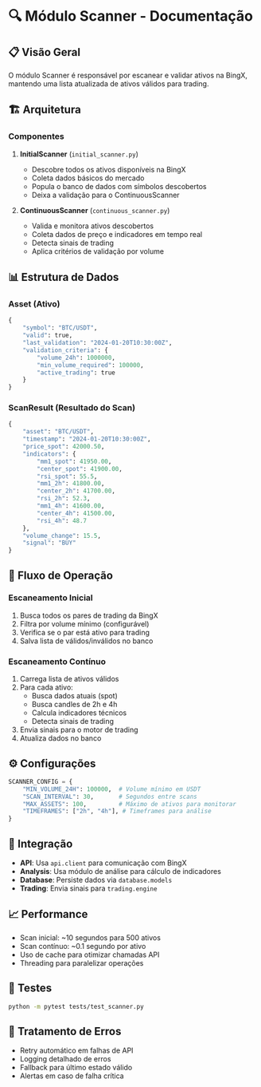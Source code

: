 # 🔍 Módulo Scanner - Documentação

## 📋 Visão Geral

O módulo Scanner é responsável por escanear e validar ativos na BingX, mantendo uma lista atualizada de ativos válidos para trading.

## 🏗️ Arquitetura

### Componentes

1. **InitialScanner** (`initial_scanner.py`) 
   - Descobre todos os ativos disponíveis na BingX
   - Coleta dados básicos do mercado
   - Popula o banco de dados com símbolos descobertos
   - Deixa a validação para o ContinuousScanner

2. **ContinuousScanner** (`continuous_scanner.py`)
   - Valida e monitora ativos descobertos
   - Coleta dados de preço e indicadores em tempo real
   - Detecta sinais de trading
   - Aplica critérios de validação por volume

## 📊 Estrutura de Dados

### Asset (Ativo)
```python
{
    "symbol": "BTC/USDT",
    "valid": true,
    "last_validation": "2024-01-20T10:30:00Z",
    "validation_criteria": {
        "volume_24h": 1000000,
        "min_volume_required": 100000,
        "active_trading": true
    }
}
```

### ScanResult (Resultado do Scan)
```python
{
    "asset": "BTC/USDT",
    "timestamp": "2024-01-20T10:30:00Z",
    "price_spot": 42000.50,
    "indicators": {
        "mm1_spot": 41950.00,
        "center_spot": 41900.00,
        "rsi_spot": 55.5,
        "mm1_2h": 41800.00,
        "center_2h": 41700.00,
        "rsi_2h": 52.3,
        "mm1_4h": 41600.00,
        "center_4h": 41500.00,
        "rsi_4h": 48.7
    },
    "volume_change": 15.5,
    "signal": "BUY"
}
```

## 🔄 Fluxo de Operação

### Escaneamento Inicial
1. Busca todos os pares de trading da BingX
2. Filtra por volume mínimo (configurável)
3. Verifica se o par está ativo para trading
4. Salva lista de válidos/inválidos no banco

### Escaneamento Contínuo
1. Carrega lista de ativos válidos
2. Para cada ativo:
   - Busca dados atuais (spot)
   - Busca candles de 2h e 4h
   - Calcula indicadores técnicos
   - Detecta sinais de trading
3. Envia sinais para o motor de trading
4. Atualiza dados no banco

## ⚙️ Configurações

```python
SCANNER_CONFIG = {
    "MIN_VOLUME_24H": 100000,  # Volume mínimo em USDT
    "SCAN_INTERVAL": 30,       # Segundos entre scans
    "MAX_ASSETS": 100,         # Máximo de ativos para monitorar
    "TIMEFRAMES": ["2h", "4h"], # Timeframes para análise
}
```

## 🔌 Integração

- **API**: Usa `api.client` para comunicação com BingX
- **Analysis**: Usa módulo de análise para cálculo de indicadores
- **Database**: Persiste dados via `database.models`
- **Trading**: Envia sinais para `trading.engine`

## 📈 Performance

- Scan inicial: ~10 segundos para 500 ativos
- Scan contínuo: ~0.1 segundo por ativo
- Uso de cache para otimizar chamadas API
- Threading para paralelizar operações

## 🧪 Testes

```bash
python -m pytest tests/test_scanner.py
```

## 🚨 Tratamento de Erros

- Retry automático em falhas de API
- Logging detalhado de erros
- Fallback para último estado válido
- Alertas em caso de falha crítica